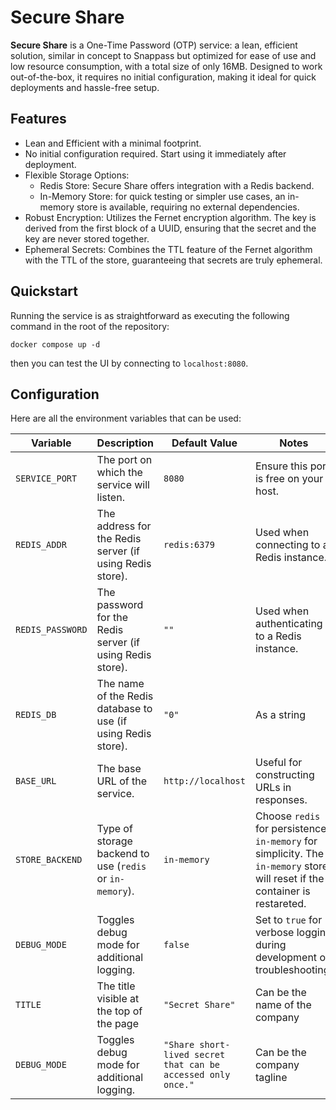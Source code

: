 # Secure Share

**Secure Share** is a One-Time Password (OTP) service: a lean, efficient solution, similar in concept to Snappass but optimized for ease of use and low resource consumption, with a total size of only 16MB. Designed to work out-of-the-box, it requires no initial configuration, making it ideal for quick deployments and hassle-free setup.

## Features

- Lean and Efficient with a minimal footprint.
- No initial configuration required. Start using it immediately after deployment.
- Flexible Storage Options:
  - Redis Store: Secure Share offers integration with a Redis backend.
  - In-Memory Store: for quick testing or simpler use cases, an in-memory store is available, requiring no external     dependencies.
- Robust Encryption: Utilizes the Fernet encryption algorithm. The key is derived from the first block of a UUID, ensuring that the secret and the key are never stored together.
- Ephemeral Secrets: Combines the TTL feature of the Fernet algorithm with the TTL of the store, guaranteeing that secrets are truly ephemeral.

## Quickstart

Running the service is as straightforward as executing the following command in the root of the repository:

```shell
docker compose up -d
```

then you can test the UI by connecting to `localhost:8080`.

## Configuration

Here are all the environment variables that can be used:

| Variable      | Description | Default Value | Notes |
|---------------|-------------|---------------|-------|
| `SERVICE_PORT` | The port on which the service will listen. | `8080` | Ensure this port is free on your host. |
| `REDIS_ADDR` | The address for the Redis server (if using Redis store). | `redis:6379` | Used when connecting to a Redis instance. |
| `REDIS_PASSWORD` | The password for the Redis server (if using Redis store). | `""` | Used when authenticating to a Redis instance. |
| `REDIS_DB` | The name of the Redis database to use (if using Redis store). | `"0"` | As a string |
| `BASE_URL` | The base URL of the service. | `http://localhost` | Useful for constructing URLs in responses. |
| `STORE_BACKEND` | Type of storage backend to use (`redis` or `in-memory`). | `in-memory` | Choose `redis` for persistence, `in-memory` for simplicity. The `in-memory` store will reset if the container is restareted. |
| `DEBUG_MODE` | Toggles debug mode for additional logging. | `false` | Set to `true` for verbose logging during development or troubleshooting. |
| `TITLE` | The title visible at the top of the page | `"Secret Share"` | Can be the name of the company |
| `DEBUG_MODE` | Toggles debug mode for additional logging. | `"Share short-lived secret that can be accessed only once."` | Can be the company tagline |
